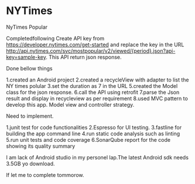 # NYTimes
NyTimes Popular

Completedfollowing 
Create API key from https://developer.nytimes.com/get-started 
and replace the key in the URL http://api.nytimes.com/svc/mostpopular/v2/viewed/{period}.json?api-key=sample-key.
This API return json response.

Done bellow things

1.created an Android project
2.created a recycleView with adapter to list the NY times polular
3.set the duration as 7 in the URL
5.created the Model class for the json response.
6.call the API using retrofit 
7.parse the Json result and display in recycleview as per requirement 
8.used MVC pattern to develop this app.
Model view and controller strategy.

Need to implement.

1.junit test for code functionalities
2.Espresso for UI testing.
3.fastline for building the app command line
4.run static code analysis such as linting
5.run unit tests and code coverage
6.SonarQube report for the code showing its quality summary

I am lack of Android studio in my personel lap.The latest Android sdk needs
3.5GB yo download.

If  let me to complete tommorow.
